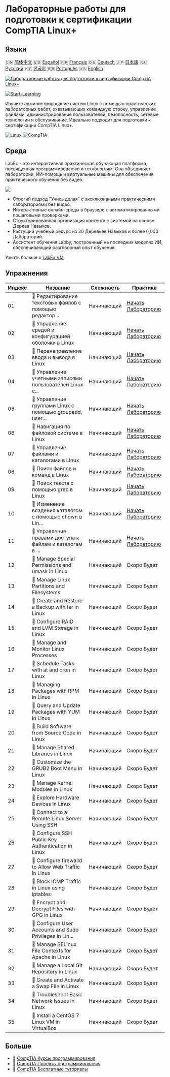 # Лабораторные работы для подготовки к сертификации CompTIA Linux+

## Языки

🇨🇳 [简体中文](README_zh.md) 🇪🇸 [Español](README_es.md) 🇫🇷 [Français](README_fr.md) 🇩🇪 [Deutsch](README_de.md) 🇯🇵 [日本語](README_ja.md) 🇷🇺 [Русский](README_ru.md) 🇰🇷 [한국어](README_ko.md) 🇧🇷 [Português](README_pt.md) 🇺🇸 [English](README.md) 

[![Лабораторные работы для подготовки к сертификации CompTIA Linux+](https://cover-creator.labex.io/comptia-linux-plus-training-labs.png?lang=ru)](https://labex.io/ru/courses/comptia-linux-plus-training-labs)

[![Start-Learning](https://img.shields.io/badge/Start-Learning-whitesmoke?style=for-the-badge)](https://labex.io/ru/courses/comptia-linux-plus-training-labs)

Изучите администрирование систем Linux с помощью практических лабораторных работ, охватывающих командную строку, управление файлами, администрирование пользователей, безопасность, сетевые технологии и обслуживание. Идеально подходит для подготовки к сертификации CompTIA Linux+.

![Linux](https://img.shields.io/badge/Linux-whitesmoke?style=for-the-badge&logo=linux)
![CompTIA](https://img.shields.io/badge/CompTIA-whitesmoke?style=for-the-badge&logo=comptia)


## Среда

LabEx - это интерактивная практическая обучающая платформа, посвященная программированию и технологиям. Она объединяет лаборатории, ИИ-помощь и виртуальные машины для обеспечения практического обучения без видео.

![](https://tutorial-screenshot.getvm.io/images/vm-1725247253.png)

- Строгий подход "Учись делая" с эксклюзивными практическими лабораториями без видео.
- Интерактивные онлайн-среды в браузере с автоматизированными пошаговыми проверками.
- Структурированная организация контента с системой на основе Дерева Навыков.
- Растущий учебный ресурс из 30 Деревьев Навыков и более 6,000 Лабораторий.
- Ассистент обучения Labby, построенный на последних моделях ИИ, обеспечивающий разговорный опыт обучения.

Узнать больше о [LabEx VM](https://support.labex.io/using-labex/virtual-machine).

## Упражнения

|   Индекс | Название                                                 | Сложность   | Практика                                                                                                                                                |
|----------|----------------------------------------------------------|-------------|---------------------------------------------------------------------------------------------------------------------------------------------------------|
|       01 | 📖 Редактирование текстовых файлов с помощью редактор... | Начинающий  | <a target='_blank' href='https://labex.io/ru/tutorials/linux-edit-text-files-with-the-vi-editor-in-linux-590833'>Начать Лабораторию</a>                 |
|       02 | 📖 Управление средой и конфигурацией оболочки в Linux    | Начинающий  | <a target='_blank' href='https://labex.io/ru/tutorials/linux-manage-shell-environment-and-configuration-in-linux-590838'>Начать Лабораторию</a>         |
|       03 | 📖 Перенаправление ввода и вывода в Linux                | Начинающий  | <a target='_blank' href='https://labex.io/ru/tutorials/linux-redirecting-input-and-output-in-linux-590840'>Начать Лабораторию</a>                       |
|       04 | 📖 Управление учетными записями пользователей Linux с... | Начинающий  | <a target='_blank' href='https://labex.io/ru/tutorials/linux-manage-linux-user-accounts-with-useradd-usermod-and-userdel-590837'>Начать Лабораторию</a> |
|       05 | 📖 Управление группами Linux с помощью groupadd, user... | Начинающий  | <a target='_blank' href='https://labex.io/ru/tutorials/linux-manage-linux-groups-with-groupadd-usermod-and-groupdel-590836'>Начать Лабораторию</a>      |
|       06 | 📖 Навигация по файловой системе в Linux                 | Начинающий  | <a target='_blank' href='https://labex.io/ru/tutorials/linux-navigate-the-filesystem-in-linux-590971'>Начать Лабораторию</a>                            |
|       07 | 📖 Управление файлами и каталогами в Linux               | Начинающий  | <a target='_blank' href='https://labex.io/ru/tutorials/linux-manage-files-and-directories-in-linux-590835'>Начать Лабораторию</a>                       |
|       08 | 📖 Поиск файлов и команд в Linux                         | Начинающий  | <a target='_blank' href='https://labex.io/ru/tutorials/linux-find-files-and-commands-in-linux-590834'>Начать Лабораторию</a>                            |
|       09 | 📖 Поиск текста с помощью grep в Linux                   | Начинающий  | <a target='_blank' href='https://labex.io/ru/tutorials/linux-search-text-with-grep-in-linux-590841'>Начать Лабораторию</a>                              |
|       10 | 📖 Изменение владения каталогом с помощью chown в Lin... | Начинающий  | <a target='_blank' href='https://labex.io/ru/tutorials/linux-modify-directory-ownership-with-chown-in-linux-590847'>Начать Лабораторию</a>              |
|       11 | 📖 Управление правами доступа к файлам и каталогам в ... | Начинающий  | <a target='_blank' href='https://labex.io/ru/tutorials/linux-manage-file-and-directory-permissions-in-linux-590844'>Начать Лабораторию</a>              |
|       12 | 📖 Manage Special Permissions and umask in Linux         | Начинающий  | Скоро Будет                                                                                                                                             |
|       13 | 📖 Manage Linux Partitions and Filesystems               | Начинающий  | Скоро Будет                                                                                                                                             |
|       14 | 📖 Create and Restore a Backup with tar in Linux         | Начинающий  | Скоро Будет                                                                                                                                             |
|       15 | 📖 Configure RAID and LVM Storage in Linux               | Начинающий  | Скоро Будет                                                                                                                                             |
|       16 | 📖 Manage and Monitor Linux Processes                    | Начинающий  | Скоро Будет                                                                                                                                             |
|       17 | 📖 Schedule Tasks with at and cron in Linux              | Начинающий  | Скоро Будет                                                                                                                                             |
|       18 | 📖 Managing Packages with RPM in Linux                   | Начинающий  | Скоро Будет                                                                                                                                             |
|       19 | 📖 Query and Update Packages with YUM in Linux           | Начинающий  | Скоро Будет                                                                                                                                             |
|       20 | 📖 Build Software from Source Code in Linux              | Начинающий  | Скоро Будет                                                                                                                                             |
|       21 | 📖 Manage Shared Libraries in Linux                      | Начинающий  | Скоро Будет                                                                                                                                             |
|       22 | 📖 Customize the GRUB2 Boot Menu in Linux                | Начинающий  | Скоро Будет                                                                                                                                             |
|       23 | 📖 Manage Kernel Modules in Linux                        | Начинающий  | Скоро Будет                                                                                                                                             |
|       24 | 📖 Explore Hardware Devices in Linux                     | Начинающий  | Скоро Будет                                                                                                                                             |
|       25 | 📖 Connect to a Remote Linux Server Using SSH            | Начинающий  | Скоро Будет                                                                                                                                             |
|       26 | 📖 Configure SSH Public Key Authentication in Linux      | Начинающий  | Скоро Будет                                                                                                                                             |
|       27 | 📖 Configure firewalld to Allow Web Traffic in Linux     | Начинающий  | Скоро Будет                                                                                                                                             |
|       28 | 📖 Block ICMP Traffic in Linux using iptables            | Начинающий  | Скоро Будет                                                                                                                                             |
|       29 | 📖 Encrypt and Decrypt Files with GPG in Linux           | Начинающий  | Скоро Будет                                                                                                                                             |
|       30 | 📖 Configure User Accounts and Sudo Privileges in Lin... | Начинающий  | Скоро Будет                                                                                                                                             |
|       31 | 📖 Manage SELinux File Contexts for Apache in Linux      | Начинающий  | Скоро Будет                                                                                                                                             |
|       32 | 📖 Manage a Local Git Repository in Linux                | Начинающий  | Скоро Будет                                                                                                                                             |
|       33 | 📖 Create and Activate a Swap File in Linux              | Начинающий  | Скоро Будет                                                                                                                                             |
|       34 | 📖 Troubleshoot Basic Network Issues in Linux            | Начинающий  | Скоро Будет                                                                                                                                             |
|       35 | 📖 Install a CentOS 7 Linux VM in VirtualBox             | Начинающий  | Скоро Будет                                                                                                                                             |

## Больше

- 🔗 [CompTIA Курсы программирования](https://github.com/labex-labs/awesome-programming-courses)
- 🔗 [CompTIA Проекты программирования](https://github.com/labex-labs/awesome-programming-projects)
- 🔗 [CompTIA Бесплатные туториалы](https://github.com/labex-labs/comptia-free-tutorials)

